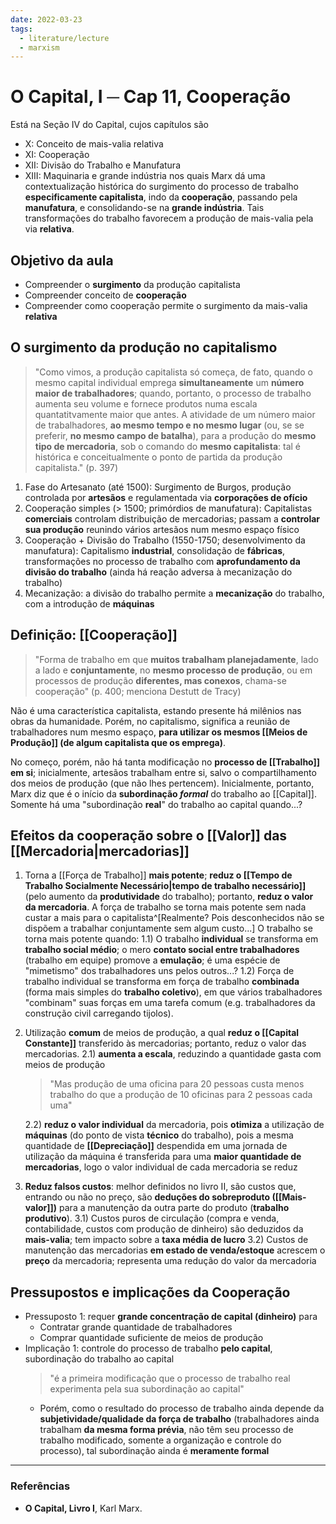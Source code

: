```yaml
---
date: 2022-03-23
tags:
  - literature/lecture
  - marxism
---
```

# O Capital, I ─ Cap 11, Cooperação
Está na Seção IV do Capital, cujos capítulos são
- X: Conceito de mais-valia relativa
- XI: Cooperação
- XII: Divisão do Trabalho e Manufatura
- XIII: Maquinaria e grande indústria
nos quais Marx dá uma contextualização histórica do surgimento do processo de trabalho **especificamente capitalista**, indo da **cooperação**, passando pela **manufatura**, e consolidando-se na **grande indústria**. Tais transformações do trabalho favorecem a produção de mais-valia pela via **relativa**.

## Objetivo da aula
- Compreender o **surgimento** da produção capitalista
- Compreender conceito de **cooperação**
- Compreender como cooperação permite o surgimento da mais-valia **relativa**

## O surgimento da produção no capitalismo
> "Como vimos, a produção capitalista só começa, de fato, quando o mesmo capital individual emprega **simultaneamente** um **número maior de trabalhadores**; quando, portanto, o processo de trabalho aumenta seu volume e fornece produtos numa escala quantatitvamente maior que antes.
> A atividade de um número maior de trabalhadores, **ao mesmo tempo e no mesmo lugar** (ou, se se preferir, **no mesmo campo de batalha**), para a produção do **mesmo tipo de mercadoria**, sob o comando do **mesmo capitalista**: tal é histórica e conceitualmente o ponto de partida da produção capitalista." (p. 397)

1. Fase do Artesanato (até 1500): Surgimento de Burgos, produção controlada por **artesãos** e regulamentada via **corporações de ofício**
2. Cooperação simples (> 1500; primórdios de manufatura): Capitalistas **comerciais** controlam distribuição de mercadorias; passam a **controlar sua produção** reunindo vários artesãos num mesmo espaço físico
3. Cooperação + Divisão do Trabalho (1550-1750; desenvolvimento da manufatura): Capitalismo **industrial**, consolidação de **fábricas**, transformações no processo de trabalho com **aprofundamento da divisão do trabalho** (ainda há reação adversa à mecanização do trabalho)
4. Mecanização: a divisão do trabalho permite a **mecanização** do trabalho, com a introdução de **máquinas**

## Definição: [[Cooperação]]
> "Forma de trabalho em que **muitos trabalham planejadamente**, lado a lado e **conjuntamente**, no **mesmo processo de produção**, ou em processos de produção **diferentes, mas conexos**, chama-se cooperação" (p. 400; menciona Destutt de Tracy)

Não é uma característica capitalista, estando presente há milênios nas obras da humanidade. Porém, no capitalismo, significa a reunião de trabalhadores num mesmo espaço, **para utilizar os mesmos [[Meios de Produção]] (de algum capitalista que os emprega)**. 

No começo, porém, não há tanta modificação no **processo de [[Trabalho]] em si**; inicialmente, artesãos trabalham entre si, salvo o compartilhamento dos meios de produção (que não lhes pertencem). Inicialmente, portanto, Marx diz que é o início da **subordinação *formal*** do trabalho ao [[Capital]].  Somente há uma "subordinação **real**" do trabalho ao capital quando...?

## Efeitos da cooperação sobre o [[Valor]] das [[Mercadoria|mercadorias]]
1) Torna a [[Força de Trabalho]] **mais potente**; **reduz o [[Tempo de Trabalho Socialmente Necessário|tempo de trabalho necessário]]** (pelo aumento da **produtividade** do trabalho); portanto, **reduz o valor da mercadoria**. A força de trabalho se torna mais potente sem nada custar a mais para o capitalista^[Realmente? Pois desconhecidos não se dispõem a trabalhar conjuntamente sem algum custo...]
   O trabalho se torna mais potente quando:
	1.1) O trabalho **individual** se transforma em **trabalho social médio**; o mero **contato social entre trabalhadores** (trabalho em equipe) promove a **emulação**; é uma espécie de "mimetismo" dos trabalhadores uns pelos outros...? 
	1.2) Força de trabalho individual se transforma em força de trabalho **combinada** (forma mais simples do **trabalho coletivo**), em que vários trabalhadores "combinam" suas forças em uma tarefa comum (e.g. trabalhadores da construção civil carregando tijolos). 
2) Utilização **comum** de meios de produção, a qual **reduz o [[Capital Constante]]** transferido às mercadorias; portanto, reduz o valor das mercadorias.
	2.1) **aumenta a escala**, reduzindo a quantidade gasta com meios de produção
	> "Mas produção de uma oficina para 20 pessoas custa menos trabalho do que a produção de 10 oficinas para 2 pessoas cada uma"
	
	2.2) **reduz o valor individual** da mercadoria, pois **otimiza** a utilização de **máquinas** (do ponto de vista **técnico** do trabalho), pois a mesma quantidade de **[[Depreciação]]** despendida em uma jornada de utilização da máquina é transferida para uma **maior quantidade de mercadorias**, logo o valor individual de cada mercadoria se reduz
3) **Reduz falsos custos**: melhor definidos no livro II, são custos que, entrando ou não no preço, são **deduções do sobreproduto ([[Mais-valor]])** para a manutenção da outra parte do produto (**trabalho produtivo**). 
	3.1) Custos puros de circulação (compra e venda, contabilidade, custos com produção de dinheiro) são deduzidos da **mais-valia**; tem impacto sobre a **taxa média de lucro**
	3.2) Custos de manutenção das mercadorias **em estado de venda/estoque** acrescem o **preço** da mercadoria; representa uma redução do valor da mercadoria

## Pressupostos e implicações da Cooperação
- Pressuposto 1: requer **grande concentração de capital (dinheiro)** para
	- Contratar grande quantidade de trabalhadores
	- Comprar quantidade suficiente de meios de produção
- Implicação 1: controle do processo de trabalho **pelo capital**, subordinação do trabalho ao capital
	> "é a primeira modificação que o processo de trabalho real experimenta pela sua subordinação ao capital"
	- Porém, como o resultado do processo de trabalho ainda depende da **subjetividade/qualidade da força de trabalho** (trabalhadores ainda trabalham **da mesma forma prévia**, não têm seu processo de trabalho modificado, somente a organização e controle do processo), tal subordinação ainda é **meramente formal** 

---
### Referências
- **O Capital, Livro I**, Karl Marx.